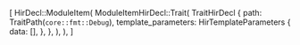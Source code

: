 [
    HirDecl::ModuleItem(
        ModuleItemHirDecl::Trait(
            TraitHirDecl {
                path: TraitPath(`core::fmt::Debug`),
                template_parameters: HirTemplateParameters {
                    data: [],
                },
            },
        ),
    ),
]